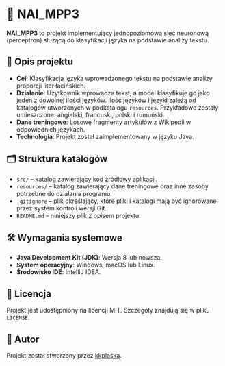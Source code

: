 # 🧠 NAI_MPP3

**NAI_MPP3** to projekt implementujący jednopoziomową sieć neuronową (perceptron) służącą do klasyfikacji języka na podstawie analizy tekstu.

## 📄 Opis projektu

- **Cel**: Klasyfikacja języka wprowadzonego tekstu na podstawie analizy proporcji liter łacińskich.
- **Działanie**: Użytkownik wprowadza tekst, a model klasyfikuje go jako jeden z dowolnej ilości języków. Ilość języków i języki zależą od katalogów utworzonych w podkatalogu `resources`. Przykładowo zostały umieszczone: angielski, francuski, polski i rumuński.
- **Dane treningowe**: Losowe fragmenty artykułów z Wikipedii w odpowiednich językach.
- **Technologia**: Projekt został zaimplementowany w języku Java.

## 🗂️ Struktura katalogów

- `src/` – katalog zawierający kod źródłowy aplikacji.
- `resources/` – katalog zawierający dane treningowe oraz inne zasoby potrzebne do działania programu.
- `.gitignore` – plik określający, które pliki i katalogi mają być ignorowane przez system kontroli wersji Git.
- `README.md` – niniejszy plik z opisem projektu.

## 🛠️ Wymagania systemowe

- **Java Development Kit (JDK)**: Wersja 8 lub nowsza.
- **System operacyjny**: Windows, macOS lub Linux.
- **Środowisko IDE**: IntelliJ IDEA.


## 📄 Licencja

Projekt jest udostępniony na licencji MIT. Szczegóły znajdują się w pliku `LICENSE`.

## 👤 Autor

Projekt został stworzony przez [kkplaska](https://github.com/kkplaska).